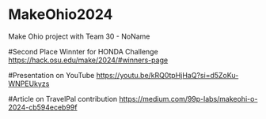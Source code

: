 # MakeOhio2024
Make Ohio project with Team 30 - NoName

#Second Place Winnter for HONDA Challenge
https://hack.osu.edu/make/2024/#winners-page

#Presentation on YouTube
https://youtu.be/kRQ0tpHjHaQ?si=d5ZoKu-WNPEUkyzs

#Article on TravelPal contribution
https://medium.com/99p-labs/makeohi-o-2024-cb594eceb99f

